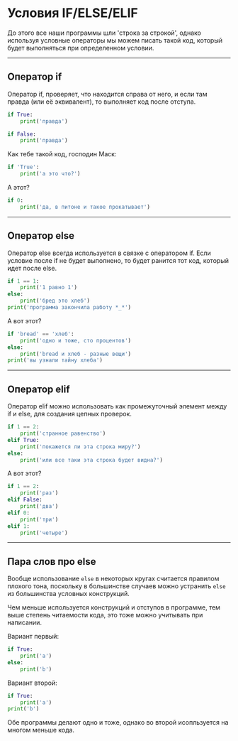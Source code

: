 # Условия IF/ELSE/ELIF

До этого все наши программы шли 'строка за строкой', однако используя условные операторы мы можем писать такой код, который будет выполняться при определенном условии.

--- 

## Оператор if

Оператор if, проверяет, что находится справа от него, и если там правда (или её эквивалент), то выполняет код после отступа.


```python
if True:
    print('правда')
```

```python
if False:
    print('правда')
```

Как тебе такой код, господин Маск:
```python
if 'True':
    print('а это что?')
```

А этот?
```python
if 0:
    print('да, в питоне и такое прокатывает')
```


---

## Оператор else

Оператор else всегда используется в связке с оператором if. Если условие после if не будет выполнено, то будет ранится тот код, который идет после else.

```python
if 1 == 1:
    print('1 равно 1')
else:
    print('бред это хлеб')
print('программа закончила работу *_*')
```

А вот этот?

```python
if 'bread' == 'хлеб':
    print('одно и тоже, сто процентов')
else:
    print('bread и хлеб - разные вещи')
print('вы узнали тайну хлеба')
```

---

## Оператор elif

Оператор elif можно использовать как промежуточный элемент между if и else, для создания цепных проверок.

```python
if 1 == 2:
    print('странное равенство')
elif True:
    print('покажется ли эта строка миру?')
else:
    print('или все таки эта строка будет видна?')
```

А вот этот?

```python
if 1 == 2:
    print('раз')
elif False:
    print('два')
elif 0:
    print('три')
elif 1:
    print('четыре')
```

---

## Пара слов про else

Вообще использование `else` в некоторых кругах считается правилом плохого тона, поскольку в большинстве случаев можно устранить `else` из большинства условных конструкций.

Чем меньше используется конструкций и отступов в программе, тем выше степень читаемости кода, это тоже можно учитывать при написании.

Вариант первый:
```python
if True:
    print('a')
else:
    print('b')
```

Вариант второй:
```python
if True:
    print('a')
print('b')
```

Обе программы делают одно и тоже, однако во второй исопльзуется на многом меньше кода.

